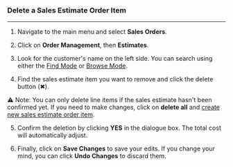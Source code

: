 ### Delete a Sales Estimate Order Item
_________________________________

1. Navigate to the main menu and select **Sales Orders**.

2. Click on **Order Management**, then **Estimates**.

3. Look for the customer's name on the left side. You can search using either the [Find Mode](https://github.com/Fx-Professional-Services/HorizonDocs/blob/main/Horizon%20User%20Guide/VIII.%20Searching%20on%20Horizon/Find%20Mode.md) or [Browse Mode](https://github.com/Fx-Professional-Services/HorizonDocs/blob/main/Horizon%20User%20Guide/Searching%20on%20Horizon/Browse%20Mode.md).

4. Find the sales estimate item you want to remove and click the delete button (✖︎).

⚠️ Note: You can only delete line items if the sales estimate hasn't been confirmed yet. If you need to make changes, click on **delete all** and [create new sales estimate order item](Creating%20a%20New%20Sales%20Estimate%20Order%20Item.md).

5. Confirm the deletion by clicking **YES** in the dialogue box. The total cost will automatically adjust.

6. Finally, click on **Save Changes** to save your edits. If you change your mind, you can click **Undo Changes** to discard them.
